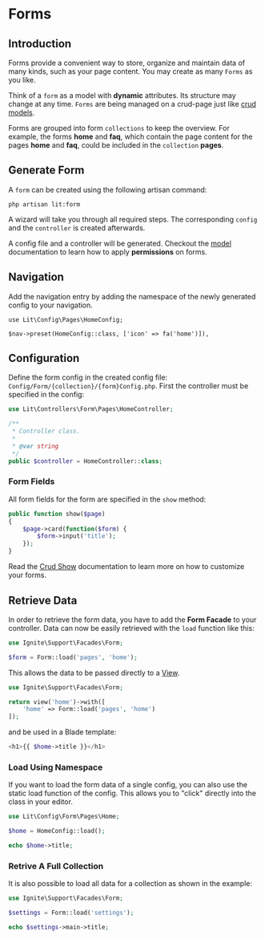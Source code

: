 # Forms

## Introduction

Forms provide a convenient way to store, organize and maintain data of many
kinds, such as your page content. You may create as many `Forms` as you like.

Think of a `form` as a model with **dynamic** attributes. Its structure may
change at any time. `Forms` are being managed on a crud-page just like
[crud models](model.md).

Forms are grouped into form `collections` to keep the overview. For example, the
forms **home** and **faq**, which contain the page content for the pages
**home** and **faq**, could be included in the `collection` **pages**.

## Generate Form

A `form` can be created using the following artisan command:

```shell
php artisan lit:form
```

A wizard will take you through all required steps. The corresponding `config`
and the `controller` is created afterwards.

A config file and a controller will be generated. Checkout the [model](model.md)
documentation to learn how to apply **permissions** on forms.

## Navigation

Add the navigation entry by adding the namespace of the newly generated config
to your navigation.

```php{lit/app/Config/NavigationConfig.php}
use Lit\Config\Pages\HomeConfig;

$nav->preset(HomeConfig::class, ['icon' => fa('home')]),
```

## Configuration

Define the form config in the created config file:
`Config/Form/{collection}/{form}Config.php`. First the controller must be
specified in the config:

```php
use Lit\Controllers\Form\Pages\HomeController;

/**
 * Controller class.
 *
 * @var string
 */
public $controller = HomeController::class;
```

### Form Fields

All form fields for the form are specified in the `show` method:

```php
public function show($page)
{
    $page->card(function($form) {
        $form->input('title');
    });
}
```

Read the [Crud Show](show.md) documentation to learn more on how to customize
your forms.

## Retrieve Data

In order to retrieve the form data, you have to add the **Form Facade** to your
controller. Data can now be easily retrieved with the `load` function like this:

```php
use Ignite\Support\Facades\Form;

$form = Form::load('pages', 'home');
```

This allows the data to be passed directly to a
[View](https://laravel.com/docs/7.x/blade#displaying-data).

```php
use Ignite\Support\Facades\Form;

return view('home')->with([
    'home' => Form::load('pages', 'home')
]);
```

and be used in a Blade template:

```php
<h1>{{ $home->title }}</h1>
```

### Load Using Namespace

If you want to load the form data of a single config, you can also use the
static load function of the config. This allows you to "click" directly into the
class in your editor.

```php
use Lit\Config\Form\Pages\Home;

$home = HomeConfig::load();

echo $home->title;
```

### Retrive A Full Collection

It is also possible to load all data for a collection as shown in the example:

```php
use Ignite\Support\Facades\Form;

$settings = Form::load('settings');

echo $settings->main->title;
```
